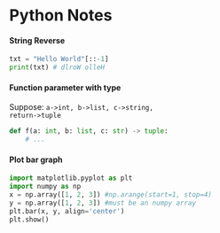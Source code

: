 # Python Notes

#### String Reverse
```python
txt = "Hello World"[::-1]
print(txt) # dlroW olleH
```
#### Function parameter with type
Suppose: <code>a->int, b->list, c->string, return->tuple</code>
```python
def f(a: int, b: list, c: str) -> tuple:
    # ...
```
#### Plot bar graph
```python
import matplotlib.pyplot as plt
import numpy as np
x = np.array([1, 2, 3]) #np.arange(start=1, stop=4)
y = np.array([1, 2, 3]) #must be an numpy array
plt.bar(x, y, align='center')
plt.show()
```
